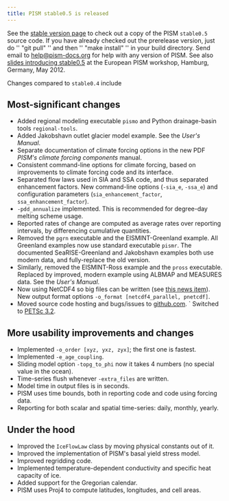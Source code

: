 ```yaml
---
title: PISM stable0.5 is released
---
```


See the [stable version page](https://github.com/pism/pism/) to check out a
copy of the PISM `stable0.5` source code. If you have already checked
out the prerelease version, just do '' "git pull" '' and then ''
"make install" '' in your build directory. Send email to
[help@pism-docs.org](mailto:uaf-pism@alaska.edu) for help with any
version of PISM. See also [slides introducing
stable0.5](https://github.com/pism/uaf-iceflow/raw/gh-pages/bueler-hamburg.pdf)
at the European PISM workshop, Hamburg, Germany, May 2012.

Changes compared to `stable0.4` include

## Most-significant changes

* Added regional modeling executable `pismo` and Python drainage-basin tools `regional-tools`.
* Added Jakobshavn outlet glacier model example.  See the *User's Manual*.
* Separate documentation of climate forcing options in the new PDF *PISM's climate forcing components* manual.
* Consistent command-line options for climate forcing, based on improvements to climate forcing code and its interface.
* Separated flow laws used in SIA and SSA code, and thus separated enhancement factors.  New command-line options (`-sia_e`, `-ssa_e`) and configuration parameters (`sia_enhancement_factor`, `ssa_enhancement_factor`).
* `-pdd_annualize` implemented.  This is recommended for degree-day melting scheme usage.
* Reported rates of change are computed as average rates over reporting intervals, by differencing cumulative quantities.
* Removed the `pgrn` executable and the EISMINT-Greenland example.  All Greenland examples now use standard executable `pismr`.  The documented SeaRISE-Greenland and Jakobshavn examples both use modern data, and fully-replace the old version.
* Similarly, removed the EISMINT-Ross example and the `pross` executable.  Replaced by improved, modern example using ALBMAP and MEASURES data.  See the *User's Manual*.
* Now using NetCDF4 so big files can be written (see [this news item](news:first1km)).  New output format options `-o_format [netcdf4_parallel, pnetcdf]`.
* Moved source code hosting and bugs/issues to [github.com](https://github.com/pism/pism).
` Switched to [PETSc 3.2](http://www.mcs.anl.gov/petsc/).

## More usability improvements and changes

* Implemented `-o_order [xyz, yxz, zyx]`; the first one is fastest.
* Implemented `-e_age_coupling`.
* Sliding model option `-topg_to_phi` now it takes 4 numbers (no special value in the ocean).
* Time-series flush whenever `-extra_files` are written.
* Model time in output files is in seconds.
* PISM uses time bounds, both in reporting code and code using forcing data.
* Reporting for both scalar and spatial time-series: daily, monthly, yearly.

## Under the hood

* Improved the `IceFlowLaw` class by moving physical constants out of it.
* Improved the implementation of PISM's basal yield stress model.
* Improved regridding code.
* Implemented temperature-dependent conductivity and specific heat capacity of ice.
* Added support for the Gregorian calendar.
* PISM uses Proj4 to compute latitudes, longitudes, and cell areas.

